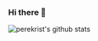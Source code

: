 ### Hi there 👋

![perekrist's github stats](https://github-readme-stats.vercel.app/api?username=perekrist&show_icons=true)
